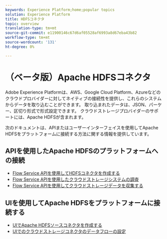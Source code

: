 ```yaml
---
keywords: Experience Platform;home;popular topics
solution: Experience Platform
title: HDFSコネクタ
topic: overview
translation-type: tm+mt
source-git-commit: e11900146c67d6af05528af6993a8d67eba43b82
workflow-type: tm+mt
source-wordcount: '131'
ht-degree: 0%

---
```



# （ベータ版）Apache HDFSコネクタ

Adobe Experience Platformは、AWS、Google Cloud Platform、Azureなどのクラウドプロバイダーに対してネイティブの接続性を提供し、これらのシステムからデータを取り込むことができます。 取り込まれたデータは、JSON、パーケー、区切り形式で形式設定できます。 クラウドストレージプロバイダーのサポートには、Apache HDFSが含まれます。

次のドキュメントは、APIまたはユーザーインターフェイスを使用してApache HDFSをプラットフォームに接続する方法に関する情報を提供しています。

## APIを使用したApache HDFSのプラットフォームへの接続

- [Flow Service APIを使用してHDFSコネクタを作成する](../../tutorials/api/create/cloud-storage/hdfs.md)
- [Flow Service APIを使用したクラウドストレージシステムの調査](../../tutorials/api/explore/cloud-storage.md)
- [Flow Service APIを使用してクラウドストレージデータを収集する](../../tutorials/api/collect/cloud-storage.md)

## UIを使用してApache HDFSをプラットフォームに接続する

- [UIでApache HDFSソースコネクタを作成する](../../tutorials/ui/create/cloud-storage/hdfs.md)
- [UIでのクラウドストレージコネクタのデータフローの設定](../../tutorials/ui/dataflow/batch/cloud-storage.md)